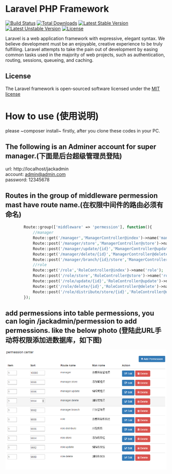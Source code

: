 # Laravel PHP Framework

[![Build Status](https://travis-ci.org/laravel/framework.svg)](https://travis-ci.org/laravel/framework)
[![Total Downloads](https://poser.pugx.org/laravel/framework/d/total.svg)](https://packagist.org/packages/laravel/framework)
[![Latest Stable Version](https://poser.pugx.org/laravel/framework/v/stable.svg)](https://packagist.org/packages/laravel/framework)
[![Latest Unstable Version](https://poser.pugx.org/laravel/framework/v/unstable.svg)](https://packagist.org/packages/laravel/framework)
[![License](https://poser.pugx.org/laravel/framework/license.svg)](https://packagist.org/packages/laravel/framework)

Laravel is a web application framework with expressive, elegant syntax. We believe development must be an enjoyable, creative experience to be truly fulfilling. Laravel attempts to take the pain out of development by easing common tasks used in the majority of web projects, such as authentication, routing, sessions, queueing, and caching.

## License

The Laravel framework is open-sourced software licensed under the [MIT license](http://opensource.org/licenses/MIT)

# How to use (使用说明)

please ~composer install~ firstly, after you clone these codes in your PC.

## The following is an Adminer account for super manager.(下面是后台超级管理员登陆)

url: http://localhost/jackadmin <br>
account: admin@admin.com <br>
password: 12345678

## Routes in the group of middleware permession mast have route name.(在权限中间件的路由必须有命名)
~~~php
        Route::group(['middleware' => 'permession'], function(){
            //manager
            Route::get('/manager','ManagerController@index')->name('manager');
            Route::post('/manager/store','ManagerController@store')->name('manager.store');
            Route::post('/manager/update/{id}','ManagerController@update')->name('manager.update');
            Route::get('/manager/delete/{id}','ManagerController@delete')->name('manager.delete');
            Route::post('/manager/branch/{id}/store','ManagerController@branchStore')->name('manager.branch');
            //role
            Route::get('/role','RoleController@index')->name('role');
            Route::post('/role/store','RoleController@store')->name('role.store');
            Route::post('/role/update/{id}','RoleController@update')->name('role.update');
            Route::get('/role/delete/{id}','RoleController@delete')->name('role.delete');
            Route::post('/role/distribute/store/{id}','RoleController@distributeStore')->name('role.distribute');
        });    
~~~

## add permessions into table permessions, you can login /jackadmin/permession to add permessions. like the below photo (登陆此URL手动将权限添加进数据库，如下图)

![](https://github.com/xuanjiang1985/laravel-5-2/raw/master/public/images/permession.png)